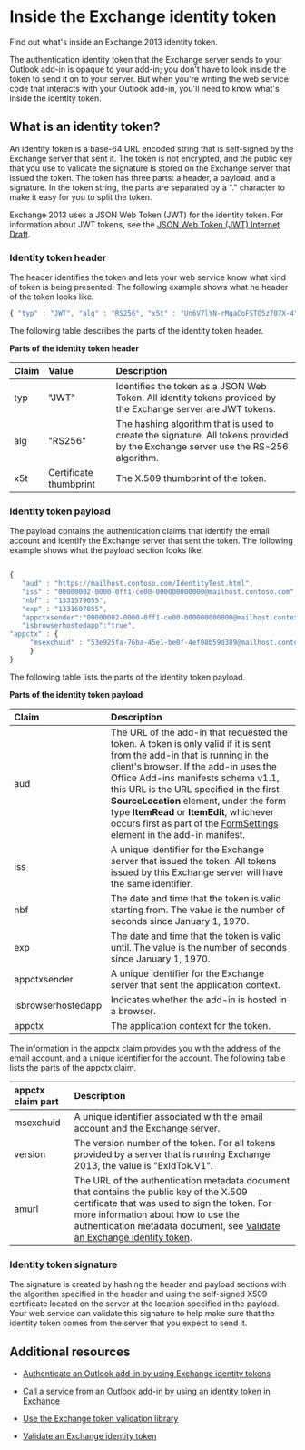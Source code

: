 
# Inside the Exchange identity token
Find out what's inside an Exchange 2013 identity token.



The authentication identity token that the Exchange server sends to your Outlook add-in is opaque to your add-in; you don't have to look inside the token to send it on to your server. But when you're writing the web service code that interacts with your Outlook add-in, you'll need to know what's inside the identity token.

## What is an identity token?


An identity token is a base-64 URL encoded string that is self-signed by the Exchange server that sent it. The token is not encrypted, and the public key that you use to validate the signature is stored on the Exchange server that issued the token. The token has three parts: a header, a payload, and a signature. In the token string, the parts are separated by a "." character to make it easy for you to split the token.

Exchange 2013 uses a JSON Web Token (JWT) for the identity token. For information about JWT tokens, see the [JSON Web Token (JWT) Internet Draft](http://self-issued.info/docs/draft-goland-json-web-token-00.html).


### Identity token header

The header identifies the token and lets your web service know what kind of token is being presented. The following example shows what he header of the token looks like.

```js
{ "typ" : "JWT", "alg" : "RS256", "x5t" : "Un6V7lYN-rMgaCoFSTO5z707X-4" }
```

The following table describes the parts of the identity token header.


**Parts of the identity token header**


|**Claim**|**Value**|**Description**|
|:-----|:-----|:-----|
|typ|"JWT"|Identifies the token as a JSON Web Token. All identity tokens provided by the Exchange server are JWT tokens.|
|alg|"RS256"|The hashing algorithm that is used to create the signature. All tokens provided by the Exchange server use the RS-256 algorithm.|
|x5t|Certificate thumbprint|The X.509 thumbprint of the token.|

### Identity token payload

The payload contains the authentication claims that identify the email account and identify the Exchange server that sent the token. The following example shows what the payload section looks like.
```js

{ 
   "aud" : "https://mailhost.contoso.com/IdentityTest.html", 
   "iss" : "00000002-0000-0ff1-ce00-000000000000@mailhost.contoso.com", 
   "nbf" : "1331579055", 
   "exp" : "1331607855", 
   "appctxsender":"00000002-0000-0ff1-ce00-000000000000@mailhost.context.com",
   "isbrowserhostedapp":"true",
"appctx" : { 
     "msexchuid" : "53e925fa-76ba-45e1-be0f-4ef08b59d389@mailhost.contoso.com" "version" : "ExIdTok.V1" "amurl" :         "https://mailhost.contoso.com:443/autodiscover/metadata/json/1" 
     } 
}
```
The following table lists the parts of the identity token payload.


**Parts of the identity token payload**


|**Claim**|**Description**|
|:-----|:-----|
|aud|The URL of the add-in that requested the token. A token is only valid if it is sent from the add-in that is running in the client's browser. If the add-in uses the Office Add-ins manifests schema v1.1, this URL is the URL specified in the first  **SourceLocation** element, under the form type **ItemRead** or **ItemEdit**, whichever occurs first as part of the [FormSettings](http://msdn.microsoft.com/en-us/library/0d1a311d-939d-78c1-e968-89ddf7ebc4b4%28Office.15%29.aspx) element in the add-in manifest.|
|iss|A unique identifier for the Exchange server that issued the token. All tokens issued by this Exchange server will have the same identifier.|
|nbf|The date and time that the token is valid starting from. The value is the number of seconds since January 1, 1970. |
|exp|The date and time that the token is valid until. The value is the number of seconds since January 1, 1970.|
|appctxsender|A unique identifier for the Exchange server that sent the application context.|
|isbrowserhostedapp|Indicates whether the add-in is hosted in a browser.|
|appctx|The application context for the token. |
The information in the appctx claim provides you with the address of the email account, and a unique identifier for the account. The following table lists the parts of the appctx claim.



|**appctx claim part**|**Description**|
|:-----|:-----|
|msexchuid|A unique identifier associated with the email account and the Exchange server.|
|version|The version number of the token. For all tokens provided by a server that is running Exchange 2013, the value is "ExIdTok.V1".|
|amurl|The URL of the authentication metadata document that contains the public key of the X.509 certificate that was used to sign the token. For more information about how to use the authentication metadata document, see [Validate an Exchange identity token](../outlook/validate-an-identity-token.md).|

### Identity token signature

The signature is created by hashing the header and payload sections with the algorithm specified in the header and using the self-signed X509 certificate located on the server at the location specified in the payload. Your web service can validate this signature to help make sure that the identity token comes from the server that you expect to send it.


## Additional resources



- [Authenticate an Outlook add-in by using Exchange identity tokens](../outlook/authentication.md)
    
- [Call a service from an Outlook add-in by using an identity token in Exchange](../outlook/call-a-service-by-using-an-identity-token.md)
    
- [Use the Exchange token validation library](../outlook/use-the-token-validation-library.md)
    
- [Validate an Exchange identity token](../outlook/validate-an-identity-token.md)
    
